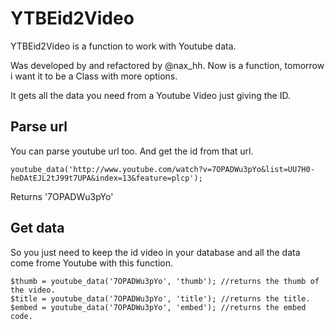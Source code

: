 YTBEid2Video
============

YTBEid2Video is a function to work with Youtube data.

Was developed by <unknow> and refactored by @nax_hh.
Now is a function, tomorrow i want it to be a Class with more options.


It gets all the data you need from a Youtube Video just giving the ID.

Parse url
---------

You can parse youtube url too. And get the id from that url.

    youtube_data('http://www.youtube.com/watch?v=7OPADWu3pYo&list=UU7H0-heDAtEJL2tJ99t7UPA&index=13&feature=plcp');

Returns '7OPADWu3pYo'

Get data
--------

So you just need to keep the id video in your database and all the data come frome
Youtube with this function.

    $thumb = youtube_data('7OPADWu3pYo', 'thumb'); //returns the thumb of the video.
    $title = youtube_data('7OPADWu3pYo', 'title'); //returns the title.
    $embed = youtube_data('7OPADWu3pYo', 'embed'); //returns the embed code.


